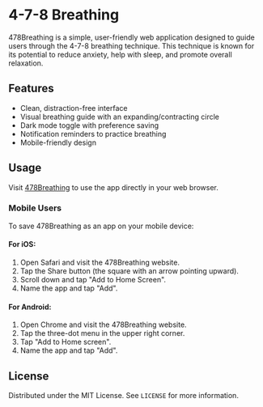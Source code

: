 # 4-7-8 Breathing

478Breathing is a simple, user-friendly web application designed to guide users through the 4-7-8 breathing technique. This technique is known for its potential to reduce anxiety, help with sleep, and promote overall relaxation.

## Features

- Clean, distraction-free interface
- Visual breathing guide with an expanding/contracting circle
- Dark mode toggle with preference saving
- Notification reminders to practice breathing
- Mobile-friendly design

## Usage

Visit [478Breathing](https://ewolfe093.github.io/478Breathing) to use the app directly in your web browser.

### Mobile Users

To save 478Breathing as an app on your mobile device:

#### For iOS:
1. Open Safari and visit the 478Breathing website.
2. Tap the Share button (the square with an arrow pointing upward).
3. Scroll down and tap "Add to Home Screen".
4. Name the app and tap "Add".

#### For Android:
1. Open Chrome and visit the 478Breathing website.
2. Tap the three-dot menu in the upper right corner.
3. Tap "Add to Home screen".
4. Name the app and tap "Add".

## License

Distributed under the MIT License. See `LICENSE` for more information.
